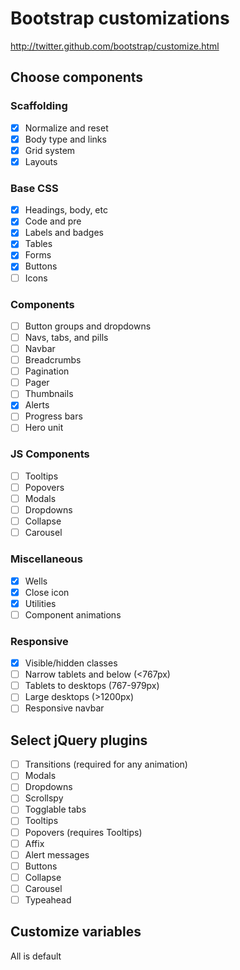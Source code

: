Bootstrap customizations
========================
http://twitter.github.com/bootstrap/customize.html

## Choose components

### Scaffolding
* [X] Normalize and reset
* [X] Body type and links
* [X] Grid system
* [X] Layouts

### Base CSS
* [X] Headings, body, etc
* [X] Code and pre
* [X] Labels and badges
* [X] Tables
* [X] Forms
* [X] Buttons
* [ ] Icons

### Components
* [ ] Button groups and dropdowns
* [ ] Navs, tabs, and pills
* [ ] Navbar
* [ ] Breadcrumbs
* [ ] Pagination
* [ ] Pager
* [ ] Thumbnails
* [X] Alerts
* [ ] Progress bars
* [ ] Hero unit

### JS Components
* [ ] Tooltips
* [ ] Popovers
* [ ] Modals
* [ ] Dropdowns
* [ ] Collapse
* [ ] Carousel

### Miscellaneous
* [X] Wells
* [X] Close icon
* [X] Utilities
* [ ] Component animations

### Responsive
* [X] Visible/hidden classes
* [ ] Narrow tablets and below (<767px)
* [ ] Tablets to desktops (767-979px)
* [ ] Large desktops (>1200px)
* [ ] Responsive navbar

## Select jQuery plugins

* [ ] Transitions (required for any animation)
* [ ] Modals
* [ ] Dropdowns
* [ ] Scrollspy
* [ ] Togglable tabs
* [ ] Tooltips
* [ ] Popovers (requires Tooltips)
* [ ] Affix
* [ ] Alert messages
* [ ] Buttons
* [ ] Collapse
* [ ] Carousel
* [ ] Typeahead

## Customize variables
All is default